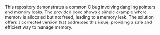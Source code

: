 This repository demonstrates a common C bug involving dangling pointers and memory leaks. The provided code shows a simple example where memory is allocated but not freed, leading to a memory leak. The solution offers a corrected version that addresses this issue, providing a safe and efficient way to manage memory.